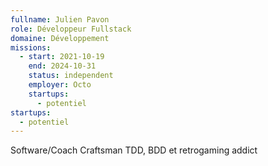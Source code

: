 ```yaml
---
fullname: Julien Pavon
role: Développeur Fullstack
domaine: Développement
missions:
  - start: 2021-10-19
    end: 2024-10-31
    status: independent
    employer: Octo
    startups:
      - potentiel
startups:
  - potentiel
---
```

Software/Coach Craftsman TDD, BDD et retrogaming addict